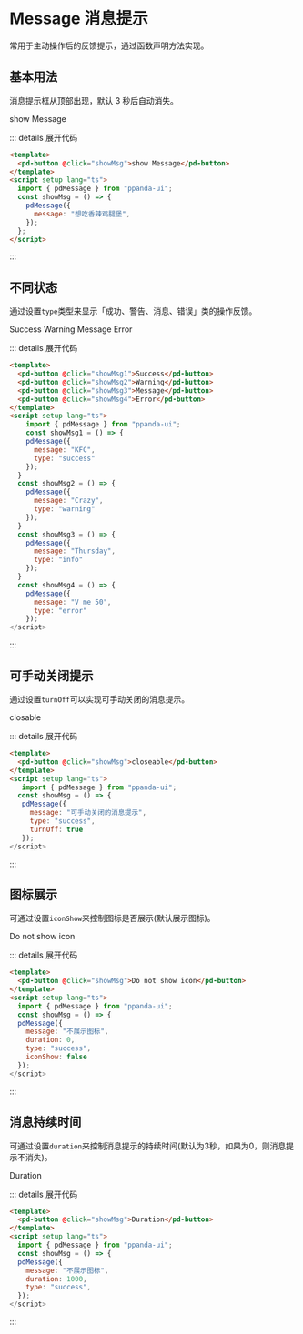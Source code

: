 <script setup>
import { onMounted } from "vue"
const showMsg = () => {
  import("ppanda-ui").then(({ pdMessage }) => {
    pdMessage({
      message: "想吃香辣鸡腿堡",
    });
  });
}
const showMsg1 = () => {
  import("ppanda-ui").then(({ pdMessage }) => {
    pdMessage({
    message: "KFC",
    type: "success"
  });
  });
}
const showMsg2 = () => {
  import("ppanda-ui").then(({ pdMessage }) => {
  pdMessage({
    message: "Crazy",
    type: "warning"
  });
  });
}
const showMsg3 = () => {
  import("ppanda-ui").then(({ pdMessage }) => {
  pdMessage({
    message: "Thursday",
    type: "info"
  });
  });
}
const showMsg4 = () => {
  import("ppanda-ui").then(({ pdMessage }) => {
  pdMessage({
    message: "V me 50",
    type: "error"
  });
  });
}
const showMsg5 = () => {
  import("ppanda-ui").then(({ pdMessage }) => {
  pdMessage({
    message: "可手动关闭的消息提示",
    type: "success",
    turnOff: true
  });
  });
}
const showMsg6 = () => {
  import("ppanda-ui").then(({ pdMessage }) => {
  pdMessage({
    message: "不展示图标",
    type: "success",
    iconShow: false,
  });
  });
}
const showMsg7 = () => {
  import("ppanda-ui").then(({ pdMessage }) => {
  pdMessage({
    message: "duration控制持续时间",
    type: "success",
    duration: 1000
  });
  });
}
</script>

# Message 消息提示

常用于主动操作后的反馈提示，通过函数声明方法实现。

## 基本用法

消息提示框从顶部出现，默认 3 秒后自动消失。

<div class="message-container">
<pd-button @click="showMsg">show Message</pd-button>
</div>

::: details 展开代码

```html
<template>
  <pd-button @click="showMsg">show Message</pd-button>
</template>
<script setup lang="ts">
  import { pdMessage } from "ppanda-ui";
  const showMsg = () => {
    pdMessage({
      message: "想吃香辣鸡腿堡",
    });
  };
</script>
```

:::

## 不同状态

通过设置`type`类型来显示「成功、警告、消息、错误」类的操作反馈。

<div class="message-container">
<pd-button @click="showMsg1">Success</pd-button>
<pd-button @click="showMsg2">Warning</pd-button>
<pd-button @click="showMsg3">Message</pd-button>
<pd-button @click="showMsg4">Error</pd-button>
</div>

::: details 展开代码

```html
<template>
  <pd-button @click="showMsg1">Success</pd-button>
  <pd-button @click="showMsg2">Warning</pd-button>
  <pd-button @click="showMsg3">Message</pd-button>
  <pd-button @click="showMsg4">Error</pd-button>
</template>
<script setup lang="ts">
    import { pdMessage } from "ppanda-ui";
    const showMsg1 = () => {
    pdMessage({
      message: "KFC",
      type: "success"
    });
  }
  const showMsg2 = () => {
    pdMessage({
      message: "Crazy",
      type: "warning"
    });
  }
  const showMsg3 = () => {
    pdMessage({
      message: "Thursday",
      type: "info"
    });
  }
  const showMsg4 = () => {
    pdMessage({
      message: "V me 50",
      type: "error"
    });
</script>
```

:::

## 可手动关闭提示

通过设置`turnOff`可以实现可手动关闭的消息提示。

<div class="message-container">
<pd-button @click="showMsg5">closable</pd-button>
</div>

::: details 展开代码

```html
<template>
  <pd-button @click="showMsg">closeable</pd-button>
</template>
<script setup lang="ts">
   import { pdMessage } from "ppanda-ui";
  const showMsg = () => {
   pdMessage({
     message: "可手动关闭的消息提示",
     type: "success",
     turnOff: true
   });
</script>
```

:::

## 图标展示

可通过设置`iconShow`来控制图标是否展示(默认展示图标)。

<div class="message-container">
<pd-button @click="showMsg6">Do not show icon</pd-button>
</div>

::: details 展开代码

```html
<template>
  <pd-button @click="showMsg">Do not show icon</pd-button>
</template>
<script setup lang="ts">
  import { pdMessage } from "ppanda-ui";
  const showMsg = () => {
  pdMessage({
    message: "不展示图标",
    duration: 0,
    type: "success",
    iconShow: false
  });
</script>
```

:::

## 消息持续时间

可通过设置`duration`来控制消息提示的持续时间(默认为3秒，如果为0，则消息提示不消失)。

<div class="message-container">
<pd-button @click="showMsg7">Duration</pd-button>
</div>

::: details 展开代码

```html
<template>
  <pd-button @click="showMsg">Duration</pd-button>
</template>
<script setup lang="ts">
  import { pdMessage } from "ppanda-ui";
  const showMsg = () => {
  pdMessage({
    message: "不展示图标",
    duration: 1000,
    type: "success",
  });
</script>
```

:::